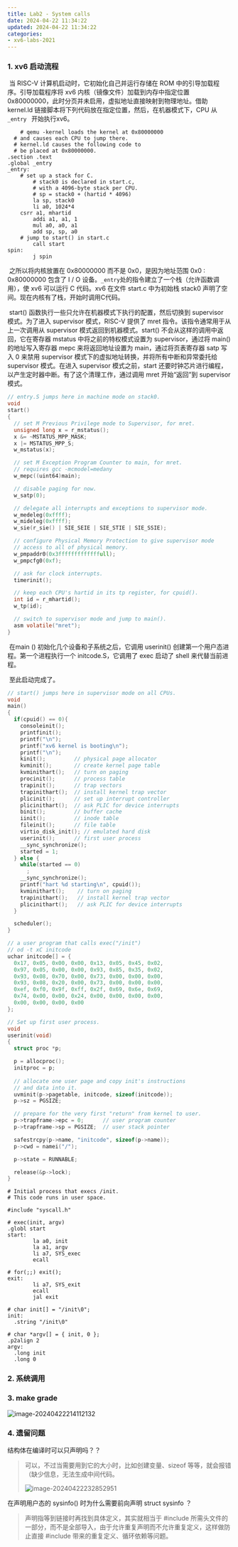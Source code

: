 ```yaml
---
title: Lab2 - System calls
date: 2024-04-22 11:34:22
updated: 2024-04-22 11:34:22
categories:
- xv6-labs-2021
---
```


### 1. xv6 启动流程

​	当 RISC-V 计算机启动时，它初始化自己并运行存储在 ROM 中的引导加载程序。引导加载程序将 xv6 内核（镜像文件）加载到内存中指定位置 0x80000000，此时分页并未启用，虚拟地址直接映射到物理地址。借助 kernel.ld 链接脚本将下列代码放在指定位置，然后，在机器模式下，CPU 从 `_entry ` 开始执行xv6。

```assembly
	# qemu -kernel loads the kernel at 0x80000000
  # and causes each CPU to jump there.
  # kernel.ld causes the following code to
  # be placed at 0x80000000.
.section .text
.global _entry
_entry:
	# set up a stack for C.
        # stack0 is declared in start.c,
        # with a 4096-byte stack per CPU.
        # sp = stack0 + (hartid * 4096)
        la sp, stack0
        li a0, 1024*4
	csrr a1, mhartid
        addi a1, a1, 1
        mul a0, a0, a1
        add sp, sp, a0
	# jump to start() in start.c
        call start
spin:
        j spin

```

​	之所以将内核放置在 0x80000000 而不是 0x0，是因为地址范围 0x0 : 0x80000000 包含了 I / O 设备。`_entry`处的指令建立了一个栈（允许函数调用），使 xv6 可以运行 C 代码。xv6 在文件 start.c 中为初始栈 stack0 声明了空间。现在内核有了栈，开始时调用C代码。

​	start() 函数执行一些只允许在机器模式下执行的配置，然后切换到 supervisor 模式。为了进入 supervisor 模式，RISC-V 提供了 mret 指令。该指令通常用于从上一次调用从 supervisor 模式返回到机器模式。start() 不会从这样的调用中返回，它在寄存器 mstatus 中将之前的特权模式设置为 supervisor，通过将 main() 的地址写入寄存器 mepc 来将返回地址设置为 main，通过将页表寄存器 satp 写入 0 来禁用 supervisor 模式下的虚拟地址转换，并将所有中断和异常委托给 supervisor 模式。在进入 supervisor 模式之前，start 还要时钟芯片进行编程，以产生定时器中断。有了这个清理工作，通过调用 mret 开始“返回”到 supervisor 模式。

```c
// entry.S jumps here in machine mode on stack0.
void
start()
{
  // set M Previous Privilege mode to Supervisor, for mret.
  unsigned long x = r_mstatus();
  x &= ~MSTATUS_MPP_MASK;
  x |= MSTATUS_MPP_S;
  w_mstatus(x);

  // set M Exception Program Counter to main, for mret.
  // requires gcc -mcmodel=medany
  w_mepc((uint64)main);

  // disable paging for now.
  w_satp(0);

  // delegate all interrupts and exceptions to supervisor mode.
  w_medeleg(0xffff);
  w_mideleg(0xffff);
  w_sie(r_sie() | SIE_SEIE | SIE_STIE | SIE_SSIE);

  // configure Physical Memory Protection to give supervisor mode
  // access to all of physical memory.
  w_pmpaddr0(0x3fffffffffffffull);
  w_pmpcfg0(0xf);

  // ask for clock interrupts.
  timerinit();

  // keep each CPU's hartid in its tp register, for cpuid().
  int id = r_mhartid();
  w_tp(id);

  // switch to supervisor mode and jump to main().
  asm volatile("mret");
}
```

​	在main () 初始化几个设备和子系统之后，它调用 userinit() 创建第一个用户态进程。第一个进程执行一个 initcode.S，它调用了 exec 启动了 shell 来代替当前进程。

​	至此启动完成了。

```c
// start() jumps here in supervisor mode on all CPUs.
void
main()
{
  if(cpuid() == 0){
    consoleinit();
    printfinit();
    printf("\n");
    printf("xv6 kernel is booting\n");
    printf("\n");
    kinit();         // physical page allocator
    kvminit();       // create kernel page table
    kvminithart();   // turn on paging
    procinit();      // process table
    trapinit();      // trap vectors
    trapinithart();  // install kernel trap vector
    plicinit();      // set up interrupt controller
    plicinithart();  // ask PLIC for device interrupts
    binit();         // buffer cache
    iinit();         // inode table
    fileinit();      // file table
    virtio_disk_init(); // emulated hard disk
    userinit();      // first user process
    __sync_synchronize();
    started = 1;
  } else {
    while(started == 0)
      ;
    __sync_synchronize();
    printf("hart %d starting\n", cpuid());
    kvminithart();    // turn on paging
    trapinithart();   // install kernel trap vector
    plicinithart();   // ask PLIC for device interrupts
  }

  scheduler();        
}
```

```C
// a user program that calls exec("/init")
// od -t xC initcode
uchar initcode[] = {
  0x17, 0x05, 0x00, 0x00, 0x13, 0x05, 0x45, 0x02,
  0x97, 0x05, 0x00, 0x00, 0x93, 0x85, 0x35, 0x02,
  0x93, 0x08, 0x70, 0x00, 0x73, 0x00, 0x00, 0x00,
  0x93, 0x08, 0x20, 0x00, 0x73, 0x00, 0x00, 0x00,
  0xef, 0xf0, 0x9f, 0xff, 0x2f, 0x69, 0x6e, 0x69,
  0x74, 0x00, 0x00, 0x24, 0x00, 0x00, 0x00, 0x00,
  0x00, 0x00, 0x00, 0x00
};

// Set up first user process.
void
userinit(void)
{
  struct proc *p;

  p = allocproc();
  initproc = p;
  
  // allocate one user page and copy init's instructions
  // and data into it.
  uvminit(p->pagetable, initcode, sizeof(initcode));
  p->sz = PGSIZE;

  // prepare for the very first "return" from kernel to user.
  p->trapframe->epc = 0;      // user program counter
  p->trapframe->sp = PGSIZE;  // user stack pointer

  safestrcpy(p->name, "initcode", sizeof(p->name));
  p->cwd = namei("/");

  p->state = RUNNABLE;

  release(&p->lock);
}
```

```assembly
# Initial process that execs /init.
# This code runs in user space.

#include "syscall.h"

# exec(init, argv)
.globl start
start:
        la a0, init
        la a1, argv
        li a7, SYS_exec
        ecall

# for(;;) exit();
exit:
        li a7, SYS_exit
        ecall
        jal exit

# char init[] = "/init\0";
init:
  .string "/init\0"

# char *argv[] = { init, 0 };
.p2align 2
argv:
  .long init
  .long 0

```



### 2. 系统调用



### 3. make grade

![image-20240422214112132](image-20240422214112132.png)



### 4. 遗留问题

结构体在编译时可以只声明吗？？

> 可以，不过当需要用到它的大小时，比如创建变量、sizeof 等等，就会报错（缺少信息，无法生成中间代码。
>
> ![image-20240422232852951](image-20240422232852951.png)



在声明用户态的 sysinfo() 时为什么需要前向声明 struct sysinfo ？

> 声明指等到链接时再找到具体定义，其实就相当于 #include 所需头文件的一部分，而不是全部导入，由于允许重复声明而不允许重复定义，这样做防止直接 #include 带来的重复定义、循环依赖等问题。


